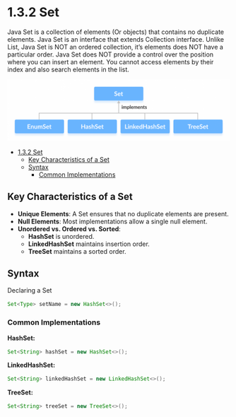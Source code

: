 # 1.3.2 Set

Java Set is a collection of elements (Or objects) that contains no duplicate elements. Java Set is an interface that
extends Collection interface. Unlike List, Java Set is NOT an ordered collection, it’s elements does NOT have a
particular order. Java Set does NOT provide a control over the position where you can insert an element. You cannot
access elements by their index and also search elements in the list.

![image](../../resource/images/java-set-implementation.png)

<!-- TOC -->
* [1.3.2 Set](#132-set)
  * [Key Characteristics of a Set](#key-characteristics-of-a-set)
  * [Syntax](#syntax)
    * [Common Implementations](#common-implementations)
<!-- TOC -->

## Key Characteristics of a Set

- **Unique Elements**: A Set ensures that no duplicate elements are present.
- **Null Elements**: Most implementations allow a single null element.
- **Unordered vs. Ordered vs. Sorted**:
    - **HashSet** is unordered.
    - **LinkedHashSet** maintains insertion order.
    - **TreeSet** maintains a sorted order.

## Syntax

Declaring a Set

```java
Set<Type> setName = new HashSet<>();
```

### Common Implementations
**HashSet:**

```java
Set<String> hashSet = new HashSet<>();
```

**LinkedHashSet:**

```java
Set<String> linkedHashSet = new LinkedHashSet<>();
```

**TreeSet:**

```java
Set<String> treeSet = new TreeSet<>();
```